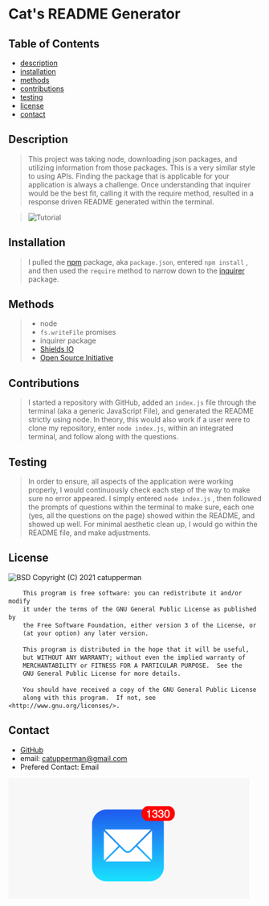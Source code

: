 
# Cat's README Generator
## Table of Contents
* [description](#description)
* [installation](#installation)
* [methods](#methods)
* [contributions](#contributions)
* [testing](#testing)
* [license](#license)
* [contact](#contact)


## Description
> This project was taking node, downloading json packages, and utilizing information from those packages.  This is a very similar style to using APIs.  Finding the package that is applicable for your application is always a challenge.  Once understanding that inquirer would be the best fit, calling it with the require method, resulted in a response driven README generated within the terminal.

>![Tutorial](./images/README.gif)
## Installation
> I pulled the [npm](https://www.npmjs.com/) package, aka ```package.json```, entered ```npm install``` , and then used the ```require``` method to narrow down to the [inquirer](https://www.npmjs.com/package/inquirer) package.
## Methods
> * node 
> * ```fs.writeFile```  promises 
> * inquirer package 
> * [Shields IO](https://shields.io/category/license) 
> * [Open Source Initiative](https://opensource.org/licenses/BSD-3-Clause) 
## Contributions
> I started a repository with GitHub, added an ```index.js``` file through the terminal (aka a generic JavaScript File), and generated the README strictly using node.  In theory, this would also work if a user were to clone my repository, enter ```node index.js```, within an integrated terminal, and follow along with the questions.
## Testing
> In order to ensure, all aspects of the application were working properly, I would continuously check each step of the way to make sure no error appeared.  I simply entered ```node index.js``` , then followed the prompts of questions within the terminal to make sure, each one (yes, all the questions on the page) showed within the README, and showed up well. For minimal aesthetic clean up, I would go within the README file, and make adjustments.
## License
![BSD](https://img.shields.io/badge/License-GPL-blue)
Copyright (C) 2021 catupperman

        This program is free software: you can redistribute it and/or modify
        it under the terms of the GNU General Public License as published by
        the Free Software Foundation, either version 3 of the License, or
        (at your option) any later version.
        
        This program is distributed in the hope that it will be useful,
        but WITHOUT ANY WARRANTY; without even the implied warranty of
        MERCHANTABILITY or FITNESS FOR A PARTICULAR PURPOSE.  See the
        GNU General Public License for more details.
        
        You should have received a copy of the GNU General Public License
        along with this program.  If not, see <http://www.gnu.org/licenses/>.
## Contact
* [GitHub](github.com/catupperman)
* email:  catupperman@gmail.com
* Prefered Contact: Email


![email](./images/email.gif)
            